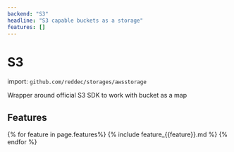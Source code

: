 ```yaml
---
backend: "S3"
headline: "S3 capable buckets as a storage"
features: []
---
```

# S3

import: `github.com/reddec/storages/awsstorage`

Wrapper around official S3 SDK to work with bucket as a map 


## Features

{% for feature in page.features%}
{% include feature_{{feature}}.md %}
{% endfor %}

